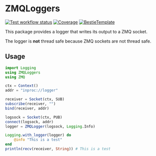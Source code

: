# ZMQLoggers

[![Test workflow status](https://github.com/JuliaLogging/ZMQLoggers.jl/actions/workflows/Test.yml/badge.svg?branch=main)](https://github.com/JuliaLogging/LoggingZMQ.jl/actions/workflows/Test.yml?query=branch%3Amain)
[![Coverage](https://codecov.io/gh/JuliaLogging/ZMQLoggers.jl/branch/main/graph/badge.svg)](https://codecov.io/gh/JuliaLogging/LoggingZMQ.jl)
[![BestieTemplate](https://img.shields.io/endpoint?url=https://raw.githubusercontent.com/JuliaBesties/BestieTemplate.jl/main/docs/src/assets/badge.json)](https://github.com/JuliaBesties/BestieTemplate.jl)

This package provides a logger that writes its output to a ZMQ socket.

The logger is **not** thread safe because ZMQ sockets are not thread safe.

## Usage
```julia
import Logging
using ZMQLoggers
using ZMQ

ctx = Context()
addr = "inproc://logger"

receiver = Socket(ctx, SUB)
subscribe(receiver, "")
bind(receiver, addr)

logsock = Socket(ctx, PUB)
connect(logsock, addr)
logger = ZMQLogger(logsock, Logging.Info)

Logging.with_logger(logger) do
	@info "This is a test"
end
println(recv(receiver, String)) # This is a test
```
